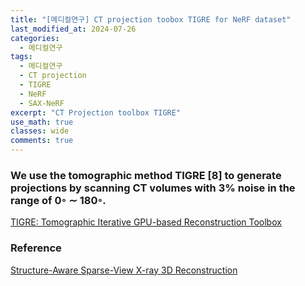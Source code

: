 ```yaml
---
title: "[메디컬연구] CT projection toobox TIGRE for NeRF dataset"
last_modified_at: 2024-07-26
categories:
  - 메디컬연구
tags:
  - 메디컬연구
  - CT projection
  - TIGRE
  - NeRF
  - SAX-NeRF
excerpt: "CT Projection toolbox TIGRE"
use_math: true
classes: wide
comments: true
---
```


### We use the tomographic method TIGRE [8] to generate projections by scanning CT volumes with 3% noise in the range of 0◦ ∼ 180◦.

[TIGRE: Tomographic Iterative GPU-based Reconstruction Toolbox](https://github.com/CERN/TIGRE)


### Reference
[Structure-Aware Sparse-View X-ray 3D Reconstruction](https://github.com/caiyuanhao1998/SAX-NeRF)


